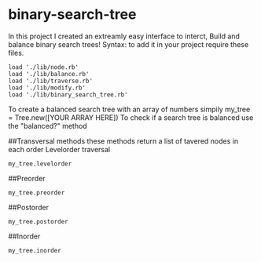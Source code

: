 # binary-search-tree
In this project I created an extreamly easy interface to interct, Build and balance binary search trees!
Syntax: 
to add it in your project require these files.
```
load './lib/node.rb'
load './lib/balance.rb'
load './lib/traverse.rb'
load './lib/modify.rb'
load './lib/binary_search_tree.rb'
```
To create a balanced search tree with an array of numbers simpily
my_tree = Tree.new([YOUR ARRAY HERE])
To check if a search tree is balanced use the "balanced?" method

##Transversal methods
these methods return a list of tavered nodes in each order
Levelorder traversal
```
my_tree.levelorder
```
##Preorder
```
my_tree.preorder
```
##Postorder
```
my_tree.postorder
```
##Inorder
```
my_tree.inorder
```
